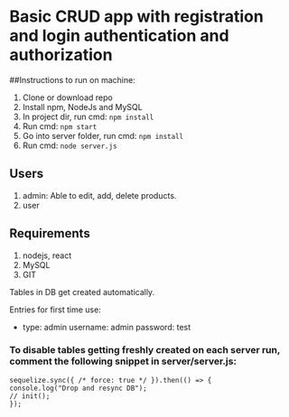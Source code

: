 # Basic CRUD app with registration and login authentication and authorization

##Instructions to run on machine:
1. Clone or download repo
2. Install npm, NodeJs and MySQL
3. In project dir, run cmd: `npm install`
4. Run cmd: `npm start`
5. Go into server folder, run cmd: `npm install`
6. Run cmd: `node server.js`

## Users
1. admin: Able to edit, add, delete products.
2. user

## Requirements
1. nodejs, react
2. MySQL
3. GIT

Tables in DB get created automatically.

Entries for first time use:

- type: admin username: admin password: test

### To disable tables getting freshly created on each server run, comment the following snippet in server/server.js:

  ```
  sequelize.sync({ /* force: true */ }).then(() => {
  console.log("Drop and resync DB");
  // init();
  });
  ```
